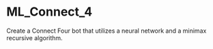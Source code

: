 # ML_Connect_4
Create a Connect Four bot that utilizes a neural network and a minimax recursive algorithm. 
